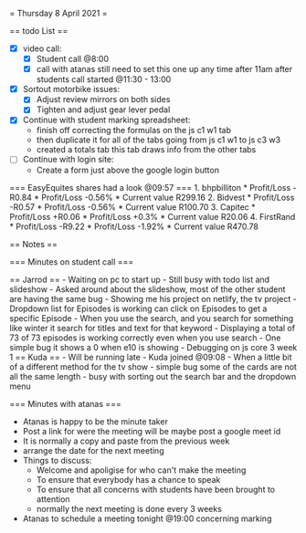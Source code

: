 = Thursday 8 April 2021 =

== todo List ==
- [X] video call:
	- [X] Student call @8:00
	- [X] call with atanas still need to set this one up any time after 11am after students call started @11:30 - 13:00
- [X] Sortout motorbike issues:
	- [X] Adjust review mirrors on both sides
	- [X] Tighten and adjust gear lever pedal
- [X] Continue with student marking spreadsheet:
	- finish off correcting the formulas on the js c1 w1 tab
	- then duplicate it for all of the tabs going from js c1 w1 to js c3 w3
	- created a totals tab this tab draws info from the other tabs
- [ ] Continue with login site:
	- Create a form just above the google login button

=== EasyEquites shares had a look @09:57 ===
	1. bhpbilliton
		* Profit/Loss -R0.84
		* Profit/Loss -0.56%
		* Current value R299.16
	2. Bidvest
		* Profit/Loss -R0.57
		* Profit/Loss -0.56%
		* Current value R100.70
	3. Capitec
		* Profit/Loss +R0.06
		* Profit/Loss +0.3%
		* Current value R20.06
	4. FirstRand
		* Profit/Loss -R9.22
		* Profit/Loss -1.92%
		* Current value R470.78

== Notes ==

=== Minutes on student call ===

== Jarrod ==
	- Waiting on pc to start up
	- Still busy with todo list and slideshow
	- Asked around about the slideshow, most of the other student are having the same bug
	- Showing me his project on netlify, the tv project
	- Dropdown list for Episodes is working can click on Episodes to get a specific Episode
	- When you use the search, and you search for something like winter it search for titles and text for that keyword
	- Displaying a total of 73 of 73 episodes is working correctly even when you use search
	- One simple bug it shows a 0 when e10 is showing
	- Debugging on js core 3 week 1
== Kuda ==
	- Will be running late
	- Kuda joined @09:08
	- When a little bit of a different method for the tv show
	- simple bug some of the cards are not all the same length
	- busy with sorting out the search bar and the dropdown menu

=== Minutes with atanas ===
- Atanas is happy to be the minute taker
- Post a link for were the meeting will be maybe post a google meet id
- It is normally a copy and paste from the previous week
- arrange the date for the next meeting
- Things to discuss:
	- Welcome and apoligise for who can't make the meeting
	- To ensure that everybody has a chance to speak
	- To ensure that all concerns with students have been brought to attention
	- normally the next meeting is done every 3 weeks
- Atanas to schedule a meeting tonight @19:00 concerning marking
